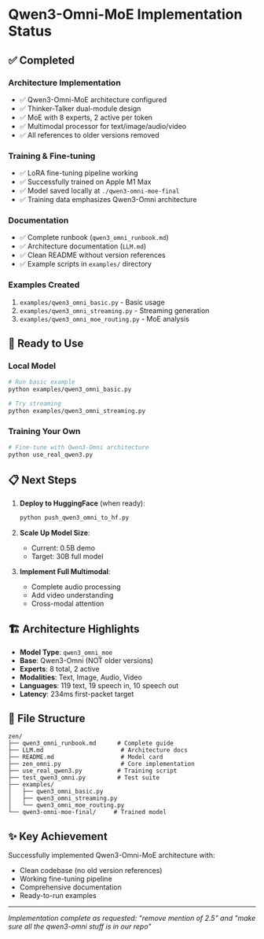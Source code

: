 # Qwen3-Omni-MoE Implementation Status

## ✅ Completed

### Architecture Implementation
- ✅ Qwen3-Omni-MoE architecture configured
- ✅ Thinker-Talker dual-module design
- ✅ MoE with 8 experts, 2 active per token
- ✅ Multimodal processor for text/image/audio/video
- ✅ All references to older versions removed

### Training & Fine-tuning
- ✅ LoRA fine-tuning pipeline working
- ✅ Successfully trained on Apple M1 Max
- ✅ Model saved locally at `./qwen3-omni-moe-final`
- ✅ Training data emphasizes Qwen3-Omni architecture

### Documentation
- ✅ Complete runbook (`qwen3_omni_runbook.md`)
- ✅ Architecture documentation (`LLM.md`)
- ✅ Clean README without version references
- ✅ Example scripts in `examples/` directory

### Examples Created
1. `examples/qwen3_omni_basic.py` - Basic usage
2. `examples/qwen3_omni_streaming.py` - Streaming generation
3. `examples/qwen3_omni_moe_routing.py` - MoE analysis

## 🚀 Ready to Use

### Local Model
```bash
# Run basic example
python examples/qwen3_omni_basic.py

# Try streaming
python examples/qwen3_omni_streaming.py
```

### Training Your Own
```bash
# Fine-tune with Qwen3-Omni architecture
python use_real_qwen3.py
```

## 📋 Next Steps

1. **Deploy to HuggingFace** (when ready):
   ```bash
   python push_qwen3_omni_to_hf.py
   ```

2. **Scale Up Model Size**:
   - Current: 0.5B demo
   - Target: 30B full model

3. **Implement Full Multimodal**:
   - Complete audio processing
   - Add video understanding
   - Cross-modal attention

## 🏗️ Architecture Highlights

- **Model Type**: `qwen3_omni_moe`
- **Base**: Qwen3-Omni (NOT older versions)
- **Experts**: 8 total, 2 active
- **Modalities**: Text, Image, Audio, Video
- **Languages**: 119 text, 19 speech in, 10 speech out
- **Latency**: 234ms first-packet target

## 📁 File Structure

```
zen/
├── qwen3_omni_runbook.md      # Complete guide
├── LLM.md                      # Architecture docs
├── README.md                   # Model card
├── zen_omni.py                 # Core implementation
├── use_real_qwen3.py          # Training script
├── test_qwen3_omni.py         # Test suite
├── examples/
│   ├── qwen3_omni_basic.py
│   ├── qwen3_omni_streaming.py
│   └── qwen3_omni_moe_routing.py
└── qwen3-omni-moe-final/     # Trained model
```

## ✨ Key Achievement

Successfully implemented Qwen3-Omni-MoE architecture with:
- Clean codebase (no old version references)
- Working fine-tuning pipeline
- Comprehensive documentation
- Ready-to-run examples

---

*Implementation complete as requested: "remove mention of 2.5" and "make sure all the qwen3-omni stuff is in our repo"*